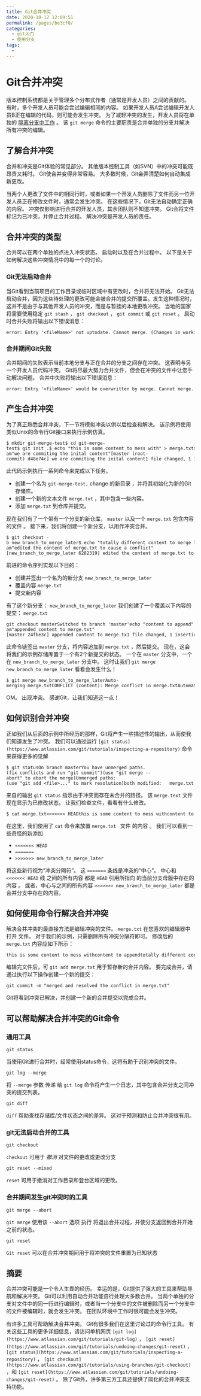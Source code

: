 ```yaml
---
title: Git合并冲突
date: 2020-10-12 12:09:51
permalink: /pages/be3cf0/
categories:
  - git入门
  - 使用分支
tags:
  - 
---
```

# Git合并冲突

版本控制系统都是关于管理多个分布式作者（通常是开发人员）之间的贡献的。 有时，多个开发人员可能会尝试编辑相同的内容。 如果开发人员A尝试编辑开发人员B正在编辑的代码，则可能会发生冲突。 为了减轻冲突的发生，开发人员将在单独的 [隔离分支中工作](https://www.atlassian.com/git/tutorials/using-branches) 。 该 `git merge` 命令的主要职责是合并单独的分支并解决所有冲突的编辑。

## 了解合并冲突

合并和冲突是Git体验的常见部分。 其他版本控制工具（如SVN）中的冲突可能既昂贵又耗时。 Git使合并变得非常容易。 大多数时候，Git会弄清楚如何自动集成新更改。

当两个人更改了文件中的相同行时，或者如果一个开发人员删除了文件而另一位开发人员正在修改文件时，通常会发生冲突。 在这些情况下，Git无法自动确定正确的内容。 冲突仅影响进行合并的开发人员，其余团队则不知道冲突。 Git会将文件标记为已冲突，并停止合并过程。 解决冲突是开发人员的责任。

## 合并冲突的类型

合并可以在两个单独的点进入冲突状态。 启动时以及在合并过程中。 以下是关于如何解决这些冲突情况中的每一个的讨论。

### Git无法启动合并

当Git看到当前项目的工作目录或临时区域中有更改时，合并将无法开始。 Git无法启动合并，因为这些待处理的更改可能会被合并的提交所覆盖。发生这种情况时，这并不是由于与其他开发人员的冲突，而是与暂挂的本地更改冲突。 当地的国家将需要使用稳定 `git stash` ， `git checkout` ， `git commit` 或 `git reset` 。 启动时合并失败将输出以下错误消息：

```
error: Entry '<fileName>' not uptodate. Cannot merge. (Changes in working directory)
```

### 合并期间Git失败

合并期间的失败表示当前本地分支与正在合并的分支之间存在冲突。 这表明与另一个开发人员代码冲突。 Git将尽最大努力合并文件，但会在冲突的文件中让您手动解决问题。 合并中失败将输出以下错误消息：

```
error: Entry '<fileName>' would be overwritten by merge. Cannot merge. (Changes in staging area)
```

## 产生合并冲突

为了真正熟悉合并冲突，下一节将模拟冲突以供以后检查和解决。 该示例将使用类似Unix的命令行Git接口来执行示例仿真。

```
$ mkdir git-merge-test$ cd git-merge-test$ git init .$ echo "this is some content to mess with" > merge.txt$ git add merge.txt$ git commit -am"we are commiting the inital content"[master (root-commit) d48e74c] we are commiting the inital content1 file changed, 1 insertion(+)create mode 100644 merge.txt
```

此代码示例执行一系列命令来完成以下任务。

*   创建一个名为 `git-merge-test,` change 的新目录 ，并将其初始化为新的Git存储库。
*   创建一个新的文本文件 `merge.txt` ，其中包含一些内容。
*   添加 `merge.txt` 到仓库并提交。

现在我们有了一个带有一个分支的新仓库， `master` 以及一个 `merge.txt` 包含内容 的文件 。 接下来，我们将创建一个新分支，以用作冲突合并。

```
$ git checkout -b new_branch_to_merge_later$ echo "totally different content to merge later" > merge.txt$ git commit -am"edited the content of merge.txt to cause a conflict"[new_branch_to_merge_later 6282319] edited the content of merge.txt to cause a conflict1 file changed, 1 insertion(+), 1 deletion(-)
```

前进的命令序列实现以下目的：

*   创建并签出一个名为的新分支 `new_branch_to_merge_later`
*   覆盖内容 `merge.txt`
*   提交新内容

有了这个新分支： `new_branch_to_merge_later` 我们创建了一个覆盖以下内容的提交： `merge.txt`

```
git checkout masterSwitched to branch 'master'echo "content to append" >> merge.txtgit commit -am"appended content to merge.txt"[master 24fbe3c] appended content to merge.tx1 file changed, 1 insertion(+)
```

此命令链签出 `master` 分支，将内容追加到 `merge.txt` ，然后提交。 现在，这会将我们的示例存储库置于一个有2个新提交的状态。 一个在 `master` 分支中，一个在 `new_branch_to_merge_later` 分支中。 这时让我们 `git merge new_branch_to_merge_later` 看看会发生什么！

```
$ git merge new_branch_to_merge_laterAuto-merging merge.txtCONFLICT (content): Merge conflict in merge.txtAutomatic merge failed; fix conflicts and then commit the result.
```

OM。 出现冲突。 感谢Git，让我们知道这一点！

## 如何识别合并冲突

正如我们从后面的示例中所经历的那样，Git将产生一些描述性的输出，从而使我们知道发生了冲突。 我们可以通过运行 `[git status](https://www.atlassian.com/git/tutorials/inspecting-a-repository)` 命令 来获得更多的见解

```
$ git statusOn branch masterYou have unmerged paths.(fix conflicts and run "git commit")(use "git merge --abort" to abort the merge)Unmerged paths:(use "git add <file>..." to mark resolution)both modified:   merge.txt
```

来自的输出 `git status` 指示由于冲突而存在未合并的路径。 该 `merge.text` 文件现在显示为已修改状态。 让我们检查文件，看看有什么修改。

```
$ cat merge.txt<<<<<<< HEADthis is some content to mess withcontent to append=======totally different content to merge later>>>>>>> new_branch_to_merge_later
```

在这里，我们使用了 `cat` 命令来放置 `merge.txt ` 文件 的内容 。 我们可以看到一些奇怪的新添加

*   `<<<<<<< HEAD`
*   `=======`
*   `>>>>>>> new_branch_to_merge_later`

将这些新行视为“冲突分隔符”。 这 `=======` 条线是冲突的“中心”。 中心和 `<<<<<<< HEAD` 线 之间的所有内容 都是 `HEAD` 引用所指向 的当前分支母版中存在的内容 。 或者，中心与之间的所有内容 `>>>>>>> new_branch_to_merge_later` 都是合并分支中存在的内容。

## 如何使用命令行解决合并冲突

解决合并冲突的最直接方法是编辑冲突的文件。 `merge.txt` 在您喜欢的编辑器中 打开 文件。 对于我们的示例，只需删除所有冲突分隔符即可。 修改后的 `merge.txt` 内容应如下所示：

```
this is some content to mess withcontent to appendtotally different content to merge later
```

编辑完文件后，可 `git add merge.txt` 用于暂存新的合并内容。 要完成合并，请通过执行以下操作创建一个新的提交：

```
git commit -m "merged and resolved the conflict in merge.txt"
```

Git将看到冲突已解决，并创建一个新的合并提交以完成合并。

## 可以帮助解决合并冲突的Git命令

### 通用工具

```
git status
```

当使用Git进行合并时，经常使用status命令，这将有助于识别冲突的文件。

```
git log --merge
```

将 `--merge` 参数 传递 给 `git log` 命令将产生一个日志，其中包含合并分支之间冲突的提交列表。

```
git diff
```

`diff` 帮助查找存储库/文件状态之间的差异。 这对于预测和防止合并冲突很有用。

### git无法启动合并的工具

```
git checkout
```

`checkout` 可用于 *撤消* 对文件的更改或更改分支

```
git reset --mixed
```

`reset` 可用于撤消对工作目录和登台区域的更改。

### 合并期间发生git冲突时的工具

```
git merge --abort
```

`git merge` 使用该 `--abort` 选项 执行 将退出合并过程，并使分支返回到合并开始之前的状态。

```
git reset
```

`Git reset` 可以在合并冲突期间用于将冲突的文件重置为已知状态

## 摘要

合并冲突可能是一个令人生畏的经历。 幸运的是，Git提供了强大的工具来帮助导航和解决冲突。 Git可以利用自动合并功能自行处理大多数合并。 当两个单独的分支对文件中的同一行进行编辑时，或者当一个分支中的文件被删除而另一个分支中的文件被编辑时，就会发生冲突。 在团队环境中工作时很可能会发生冲突。

有许多工具可帮助解决合并冲突。 Git有很多我们在这里讨论过的命令行工具。 有关这些工具的更多详细信息，请访问单机网页 `[git log](https://www.atlassian.com/git/tutorials/git-log)` ， `[git reset](https://www.atlassian.com/git/tutorials/undoing-changes/git-reset)` ， `[git status](https://www.atlassian.com/git/tutorials/inspecting-a-repository)` ， `[git checkout](https://www.atlassian.com/git/tutorials/using-branches/git-checkout)` ，和 `[git reset](https://www.atlassian.com/git/tutorials/undoing-changes/git-reset)` 。 除了Git外，许多第三方工具还提供了简化的合并冲突支持功能。